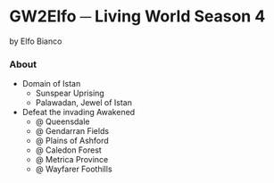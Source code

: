 # GW2Elfo ─ Living World Season 4
by Elfo Bianco

### About
* Domain of Istan
  * Sunspear Uprising
  * Palawadan, Jewel of Istan
* Defeat the invading Awakened
  * @ Queensdale
  * @ Gendarran Fields
  * @ Plains of Ashford
  * @ Caledon Forest
  * @ Metrica Province
  * @ Wayfarer Foothills
